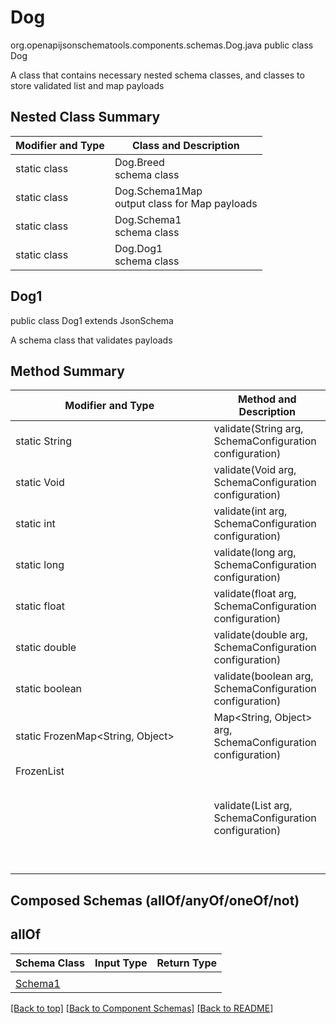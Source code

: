 # Dog
org.openapijsonschematools.components.schemas.Dog.java
public class Dog

A class that contains necessary nested schema classes, and classes to store validated list and map payloads

## Nested Class Summary
| Modifier and Type | Class and Description |
| ----------------- | ---------------------- |
| static class | Dog.Breed<br> schema class |
| static class | Dog.Schema1Map<br> output class for Map payloads |
| static class | Dog.Schema1<br> schema class |
| static class | Dog.Dog1<br> schema class |

## Dog1
public class Dog1
extends JsonSchema

A schema class that validates payloads


## Method Summary
| Modifier and Type | Method and Description |
| ----------------- | ---------------------- |
| static String | validate(String arg, SchemaConfiguration configuration) |
| static Void | validate(Void arg, SchemaConfiguration configuration) |
| static int | validate(int arg, SchemaConfiguration configuration) |
| static long | validate(long arg, SchemaConfiguration configuration) |
| static float | validate(float arg, SchemaConfiguration configuration) |
| static double | validate(double arg, SchemaConfiguration configuration) |
| static boolean | validate(boolean arg, SchemaConfiguration configuration) |
| static FrozenMap<String, Object> | Map<String, Object> arg, SchemaConfiguration configuration) |
| FrozenList<Object> | validate(List<Object> arg, SchemaConfiguration configuration) |

## Composed Schemas (allOf/anyOf/oneOf/not)
## allOf
Schema Class | Input Type | Return Type
------------ | ---------- | -----------
 |  | 
[Schema1](#) |  | 


[[Back to top]](#top) [[Back to Component Schemas]](../../../README.md#Component-Schemas) [[Back to README]](../../../README.md)
